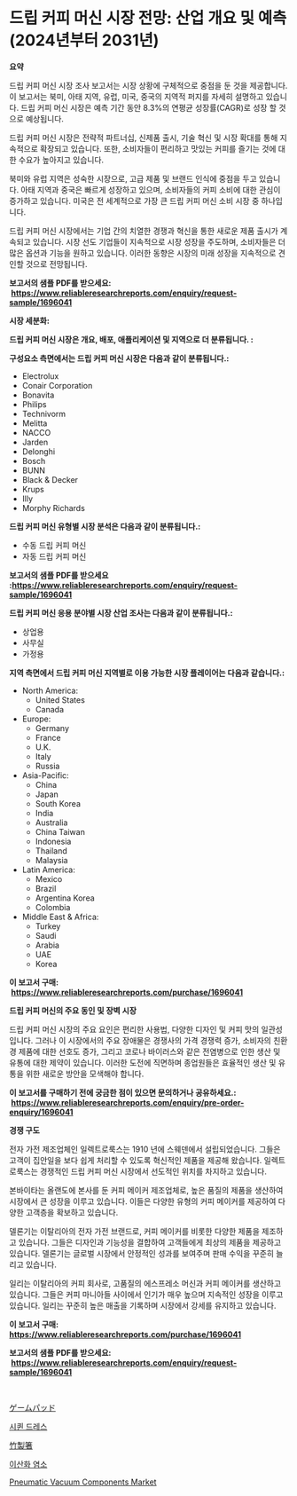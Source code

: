 <p><h1>드립 커피 머신 시장 전망: 산업 개요 및 예측 (2024년부터 2031년)</h1></p><p><strong>요약</strong></p>
<p><p>드립 커피 머신 시장 조사 보고서는 시장 상황에 구체적으로 중점을 둔 것을 제공합니다. 이 보고서는 북미, 아태 지역, 유럽, 미국, 중국의 지역적 퍼지를 자세히 설명하고 있습니다. 드립 커피 머신 시장은 예측 기간 동안 8.3%의 연평균 성장률(CAGR)로 성장 할 것으로 예상됩니다.</p><p>드립 커피 머신 시장은 전략적 파트너십, 신제품 출시, 기술 혁신 및 시장 확대를 통해 지속적으로 확장되고 있습니다. 또한, 소비자들이 편리하고 맛있는 커피를 즐기는 것에 대한 수요가 높아지고 있습니다.</p><p>북미와 유럽 지역은 성숙한 시장으로, 고급 제품 및 브랜드 인식에 중점을 두고 있습니다. 아태 지역과 중국은 빠르게 성장하고 있으며, 소비자들의 커피 소비에 대한 관심이 증가하고 있습니다. 미국은 전 세계적으로 가장 큰 드립 커피 머신 소비 시장 중 하나입니다.</p><p>드립 커피 머신 시장에서는 기업 간의 치열한 경쟁과 혁신을 통한 새로운 제품 출시가 계속되고 있습니다. 시장 선도 기업들이 지속적으로 시장 성장을 주도하며, 소비자들은 더 많은 옵션과 기능을 원하고 있습니다. 이러한 동향은 시장의 미래 성장을 지속적으로 견인할 것으로 전망됩니다.</p></p>
<p><strong>보고서의 샘플 PDF를 받으세요: &nbsp;<a href="https://www.reliableresearchreports.com/enquiry/request-sample/1696041">https://www.reliableresearchreports.com/enquiry/request-sample/1696041</a></strong></p>
<p><strong>시장 세분화:</strong></p>
<p><strong> 드립 커피 머신 시장은 개요, 배포, 애플리케이션 및 지역으로 더 분류됩니다. :</strong></p>
<p><strong>구성요소 측면에서는 드립 커피 머신 시장은 다음과 같이 분류됩니다.:</strong></p>
<p><ul><li>Electrolux</li><li>Conair Corporation</li><li>Bonavita</li><li>Philips</li><li>Technivorm</li><li>Melitta</li><li>NACCO</li><li>Jarden</li><li>Delonghi</li><li>Bosch</li><li>BUNN</li><li>Black & Decker</li><li>Krups</li><li>Illy</li><li>Morphy Richards</li></ul></p>
<p><strong> 드립 커피 머신 유형별 시장 분석은 다음과 같이 분류됩니다.:</strong></p>
<p><ul><li>수동 드립 커피 머신</li><li>자동 드립 커피 머신</li></ul></p>
<p><strong>보고서의 샘플 PDF를 받으세요 :<a href="https://www.reliableresearchreports.com/enquiry/request-sample/1696041">https://www.reliableresearchreports.com/enquiry/request-sample/1696041</a></strong></p>
<p><strong> 드립 커피 머신 응용 분야별 시장 산업 조사는 다음과 같이 분류됩니다.:</strong></p>
<p><ul><li>상업용</li><li>사무실</li><li>가정용</li></ul></p>
<p><strong>지역 측면에서 드립 커피 머신 지역별로 이용 가능한 시장 플레이어는 다음과 같습니다.:</strong></p>
<p><ul>
    <li>
        North America:
        <ul>
            <li>United States</li>
            <li>Canada</li>
        </ul>
    </li>
    <li>
        Europe:
        <ul>
            <li>Germany</li>
            <li>France</li>
            <li>U.K.</li>
            <li>Italy</li>
            <li>Russia</li>
        </ul>
    </li>
    <li>
        Asia-Pacific:
        <ul>
            <li>China</li>
            <li>Japan</li>
            <li>South Korea</li>
            <li>India</li>
            <li>Australia</li>
            <li>China Taiwan</li>
            <li>Indonesia</li>
            <li>Thailand</li>
            <li>Malaysia</li>
        </ul>
    </li>
    <li>
        Latin America:
        <ul>
            <li>Mexico</li>
            <li>Brazil</li>
            <li>Argentina Korea</li>
            <li>Colombia</li>
        </ul>
    </li>
    <li>
        Middle East & Africa:
        <ul>
            <li>Turkey</li>
            <li>Saudi</li>
            <li>Arabia</li>
            <li>UAE</li>
            <li>Korea</li>
        </ul>
    </li>
    </ul></p>
<p><strong>이 보고서 구매: &nbsp;<a href="https://www.reliableresearchreports.com/purchase/1696041">https://www.reliableresearchreports.com/purchase/1696041</a></strong></p>
<p><strong>드립 커피 머신의 주요 동인 및 장벽 시장</strong></p>
<p><p>드립 커피 머신 시장의 주요 요인은 편리한 사용법, 다양한 디자인 및 커피 맛의 일관성입니다. 그러나 이 시장에서의 주요 장애물은 경쟁사의 가격 경쟁력 증가, 소비자의 친환경 제품에 대한 선호도 증가, 그리고 코로나 바이러스와 같은 전염병으로 인한 생산 및 유통에 대한 제약이 있습니다. 이러한 도전에 직면하며 종업원들은 효율적인 생산 및 유통을 위한 새로운 방안을 모색해야 합니다.</p></p>
<p><strong>이 보고서를 구매하기 전에 궁금한 점이 있으면 문의하거나 공유하세요.: &nbsp;<a href="https://www.reliableresearchreports.com/enquiry/pre-order-enquiry/1696041">https://www.reliableresearchreports.com/enquiry/pre-order-enquiry/1696041</a></strong></p>
<p><strong>경쟁 구도</strong></p>
<p><p>전자 가전 제조업체인 일렉트로룩스는 1910 년에 스웨덴에서 설립되었습니다. 그들은 고객이 집안일을 보다 쉽게 처리할 수 있도록 혁신적인 제품을 제공해 왔습니다. 일렉트로룩스는 경쟁적인 드립 커피 머신 시장에서 선도적인 위치를 차지하고 있습니다.</p><p>본바이타는 올랜도에 본사를 둔 커피 메이커 제조업체로, 높은 품질의 제품을 생산하여 시장에서 큰 성장을 이루고 있습니다. 이들은 다양한 유형의 커피 메이커를 제공하여 다양한 고객층을 확보하고 있습니다.</p><p>델론기는 이탈리아의 전자 가전 브랜드로, 커피 메이커를 비롯한 다양한 제품을 제조하고 있습니다. 그들은 디자인과 기능성을 결합하여 고객들에게 최상의 제품을 제공하고 있습니다. 델론기는 글로벌 시장에서 안정적인 성과를 보여주며 판매 수익을 꾸준히 늘리고 있습니다.</p><p>일리는 이탈리아의 커피 회사로, 고품질의 에스프레소 머신과 커피 메이커를 생산하고 있습니다. 그들은 커피 마니아들 사이에서 인기가 매우 높으며 지속적인 성장을 이루고 있습니다. 일리는 꾸준히 높은 매출을 기록하며 시장에서 강세를 유지하고 있습니다.</p></p>
<p><strong>이 보고서 구매: &nbsp; <a href="https://www.reliableresearchreports.com/purchase/1696041">https://www.reliableresearchreports.com/purchase/1696041</a></strong></p>
<p><strong>보고서의 샘플 PDF를 받으세요: &nbsp;<a href="https://www.reliableresearchreports.com/enquiry/request-sample/1696041">https://www.reliableresearchreports.com/enquiry/request-sample/1696041</a></strong><strong></strong></p>
<p>&nbsp;</p>
<p><p><a href="https://medium.com/@colbu56546/%E3%82%B2%E3%83%BC%E3%83%A0%E3%83%91%E3%83%83%E3%83%89%E5%B8%82%E5%A0%B4-%E7%AB%B6%E4%BA%89%E5%88%86%E6%9E%90-%E5%B8%82%E5%A0%B4%E5%8B%95%E5%90%91-2031%E5%B9%B4%E3%81%BE%E3%81%A7%E3%81%AE%E4%BA%88%E6%B8%AC-d3b9f697f6eb">ゲームパッド</a></p><p><a href="https://github.com/plelbej847484502/Market-Research-Report-List-1/blob/main/3398026194202.md">시퀸 드레스</a></p><p><a href="https://github.com/dzy793153605/Market-Research-Report-List-1/blob/main/5654029194481.md">竹製箸</a></p><p><a href="https://medium.com/@bereniceroberts1978/%EC%97%BC%EC%86%8C-%EC%9D%B4%EC%82%B0%ED%99%94%EB%AC%BC-%EC%8B%9C%EC%9E%A5-2031%EB%85%84%EA%B9%8C%EC%A7%80-%EC%84%B1%EA%B3%B5%EC%A0%81%EC%9D%B8-%EB%B9%84%EC%A6%88%EB%8B%88%EC%8A%A4-%EC%A0%84%EB%9E%B5%EC%9D%98-%ED%95%B5%EC%8B%AC-%EC%98%88%EC%B8%A1-eaebb55bfea6">이산화 염소</a></p><p><a href="https://issuu.com/reportprime-2/docs/pneumatic-vacuum-components-market-size-2030.pptx">Pneumatic Vacuum Components Market</a></p></p>